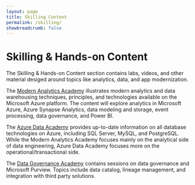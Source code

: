 ```yaml
---
layout: page
title: Skilling Content
permalink: /skilling/
showbreadcrumb: false
---
```


# Skilling & Hands-on Content

The Skilling & Hands-on Content section contains labs, videos, and other material desiged around topics like analytics, data, and app modernization.

The [Modern Analytics Academy](/skilling/modern-analytics-academy) illustrates modern analytics and data warehousing techniques, principles, and technologies available on the Microsoft Azure platform. The content will explore analytics in Microsoft Azure, Azure Synapse Analytics, data modeling and storage, event processing, data governance, and Power BI. 

The [Azure Data Academy](/skilling/azure-data-academy) provides up-to-date information on all database technologies on Azure, including SQL Server, MySQL, and PostgreSQL. While the Modern Analytics Academy focuses mainly on the analytical side of data engineering, Azure Data Academy focuses more on the operational/transactional side.

The [Data Governance Academy](/skilling/data-governance-academy) contains sessions on data governance and Microsoft Purview. Topics include data catalog, lineage management, and integration with third party
solutions.

